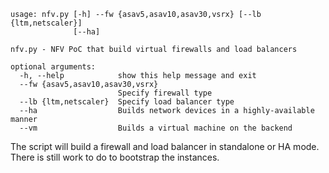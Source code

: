 ```
usage: nfv.py [-h] --fw {asav5,asav10,asav30,vsrx} [--lb {ltm,netscaler}]
              [--ha]

nfv.py - NFV PoC that build virtual firewalls and load balancers

optional arguments:
  -h, --help            show this help message and exit
  --fw {asav5,asav10,asav30,vsrx}
                        Specify firewall type
  --lb {ltm,netscaler}  Specify load balancer type
  --ha                  Builds network devices in a highly-available manner
  --vm                  Builds a virtual machine on the backend
```
  
The script will build a firewall and load balancer in standalone or HA mode. There is still work to do to bootstrap the instances.
